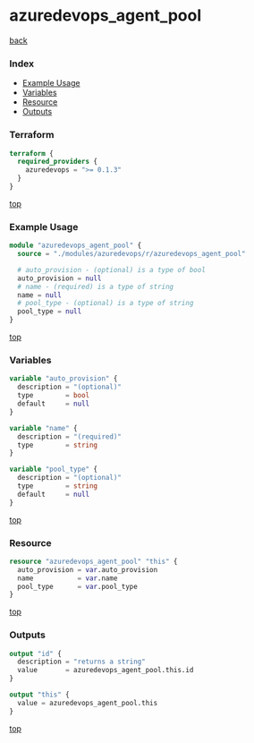 # azuredevops_agent_pool

[back](../azuredevops.md)

### Index

- [Example Usage](#example-usage)
- [Variables](#variables)
- [Resource](#resource)
- [Outputs](#outputs)

### Terraform

```terraform
terraform {
  required_providers {
    azuredevops = ">= 0.1.3"
  }
}
```

[top](#index)

### Example Usage

```terraform
module "azuredevops_agent_pool" {
  source = "./modules/azuredevops/r/azuredevops_agent_pool"

  # auto_provision - (optional) is a type of bool
  auto_provision = null
  # name - (required) is a type of string
  name = null
  # pool_type - (optional) is a type of string
  pool_type = null
}
```

[top](#index)

### Variables

```terraform
variable "auto_provision" {
  description = "(optional)"
  type        = bool
  default     = null
}

variable "name" {
  description = "(required)"
  type        = string
}

variable "pool_type" {
  description = "(optional)"
  type        = string
  default     = null
}
```

[top](#index)

### Resource

```terraform
resource "azuredevops_agent_pool" "this" {
  auto_provision = var.auto_provision
  name           = var.name
  pool_type      = var.pool_type
}
```

[top](#index)

### Outputs

```terraform
output "id" {
  description = "returns a string"
  value       = azuredevops_agent_pool.this.id
}

output "this" {
  value = azuredevops_agent_pool.this
}
```

[top](#index)